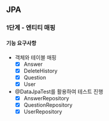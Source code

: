 ## JPA
### 1단계 - 엔티티 매핑 
#### 기능 요구사항
* 객체와 테이블 매핑
  * [x] Answer
  * [x] DeleteHistory
  * [x] Question
  * [x] User
* @DataJpaTest를 활용하여 테스트 진행
  * [x] AnswerRepository
  * [x] QuestionRepository
  * [x] UserRepository